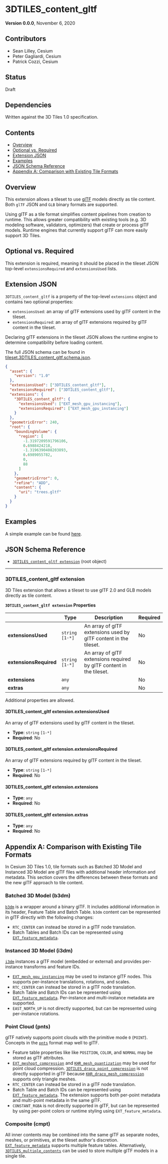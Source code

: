 <!-- omit in toc -->
# 3DTILES_content_gltf

**Version 0.0.0**, November 6, 2020

<!-- omit in toc -->
## Contributors

* Sean Lilley, Cesium
* Peter Gagliardi, Cesium
* Patrick Cozzi, Cesium

<!-- omit in toc -->
## Status

Draft

<!-- omit in toc -->
## Dependencies

Written against the 3D Tiles 1.0 specification.

<!-- omit in toc -->
## Contents

- [Overview](#overview)
- [Optional vs. Required](#optional-vs-required)
- [Extension JSON](#extension-json)
- [Examples](#examples)
- [JSON Schema Reference](#json-schema-reference)
- [Appendix A: Comparison with Existing Tile Formats](#appendix-a-comparison-with-existing-tile-formats)

## Overview

This extension allows a tileset to use [glTF](https://github.com/KhronosGroup/glTF/tree/master/specification/2.0) models directly as tile content. Both `glTF` JSON and `GLB` binary formats are supported.

Using glTF as a tile format simplifies content pipelines from creation to runtime. This allows greater compatibility with existing tools (e.g. 3D modeling software, validators, optimizers) that create or process glTF models. Runtime engines that currently support glTF can more easily support 3D Tiles.

## Optional vs. Required

This extension is required, meaning it should be placed in the tileset JSON top-level `extensionsRequired` and `extensionsUsed` lists.

## Extension JSON

`3DTILES_content_gltf` is a property of the top-level `extensions` object and contains two optional properties:

* `extensionsUsed`: an array of glTF extensions used by glTF content in the tileset.
* `extensionsRequired`: an array of glTF extensions required by glTF content in the tileset.

Declaring glTF extensions in the tileset JSON allows the runtime engine to determine compatibility before loading content.

The full JSON schema can be found in [tileset.3DTILES_content_gltf.schema.json](schema/tileset.3DTILES_content_gltf.schema.json).

```json
{
  "asset": {
    "version": "1.0"
  },
  "extensionsUsed": ["3DTILES_content_gltf"],
  "extensionsRequired": ["3DTILES_content_gltf"],
  "extensions": {
    "3DTILES_content_gltf": {
      "extensionsUsed": ["EXT_mesh_gpu_instancing"],
      "extensionsRequired": ["EXT_mesh_gpu_instancing"]
    }
  },
  "geometricError": 240,
  "root": {
    "boundingVolume": {
      "region": [
        -1.3197209591796106,
        0.6988424218,
        -1.3196390408203893,
        0.6989055782,
        0,
        88
      ]
    },
    "geometricError": 0,
    "refine": "ADD",
    "content": {
      "uri": "trees.gltf"
    }
  }
}
```

## Examples

A simple example can be found [here](examples/tileset).

## JSON Schema Reference

<!-- omit in toc -->
* [`3DTILES_content_gltf extension`](#reference-3dtiles_content_gltf-extension) (root object)


---------------------------------------
<a name="reference-3dtiles_content_gltf-extension"></a>
<!-- omit in toc -->
### 3DTILES_content_gltf extension

3D Tiles extension that allows a tileset to use glTF 2.0 and GLB models directly as tile content.

**`3DTILES_content_gltf extension` Properties**

|   |Type|Description|Required|
|---|---|---|---|
|**extensionsUsed**|`string` `[1-*]`|An array of glTF extensions used by glTF content in the tileset.|No|
|**extensionsRequired**|`string` `[1-*]`|An array of glTF extensions required by glTF content in the tileset.|No|
|**extensions**|`any`||No|
|**extras**|`any`||No|

Additional properties are allowed.

<!-- omit in toc -->
#### 3DTILES_content_gltf extension.extensionsUsed

An array of glTF extensions used by glTF content in the tileset.

* **Type**: `string` `[1-*]`
* **Required**: No

<!-- omit in toc -->
#### 3DTILES_content_gltf extension.extensionsRequired

An array of glTF extensions required by glTF content in the tileset.

* **Type**: `string` `[1-*]`
* **Required**: No

<!-- omit in toc -->
#### 3DTILES_content_gltf extension.extensions

* **Type**: `any`
* **Required**: No

<!-- omit in toc -->
#### 3DTILES_content_gltf extension.extras

* **Type**: `any`
* **Required**: No


## Appendix A: Comparison with Existing Tile Formats

In Cesium 3D Tiles 1.0, tile formats such as Batched 3D Model and Instanced 3D Model are glTF files with additional header information and metadata. This section covers the differences between these formats and the new glTF approach to tile content.

<!-- omit in toc -->
### Batched 3D Model (b3dm)

[`b3dm`](../../../specification/TileFormats/Batched3DModel/README.md) is a wrapper around a binary glTF. It includes additional information in its header, Feature Table and Batch Table. `b3dm` content can be represented in glTF directly with the following changes: 

* `RTC_CENTER` can instead be stored in a glTF node translation.
* Batch Tables and Batch IDs can be represented using [`EXT_feature_metadata`](https://github.com/CesiumGS/glTF/tree/master/extensions/2.0/Vendor/EXT_feature_metadata/1.0.0).

<!-- omit in toc -->
### Instanced 3D Model (i3dm)

[`i3dm`](../../../specification/TileFormats/Instanced3DModel) instances a glTF model (embedded or external) and provides per-instance transforms and feature IDs.

* [`EXT_mesh_gpu_instancing`](https://github.com/KhronosGroup/glTF/tree/master/extensions/2.0/Vendor/EXT_mesh_gpu_instancing) may be used to instance glTF nodes. This supports per-instance translations, rotations, and scales. 
* `RTC_CENTER` can instead be stored in a glTF node translation.
* Batch Table and Batch IDs can be represented using [`EXT_feature_metadata`](https://github.com/CesiumGS/glTF/pull/1). Per-instance and multi-instance metadata are supported.
* `EAST_NORTH_UP` is not directly supported, but can be represented using per-instance rotations.

<!-- omit in toc -->
### Point Cloud (pnts)

glTF natively supports point clouds with the primitive mode `0` (`POINT`). Concepts in the [`pnts`](../../../specification/TileFormats/PointCloud) format map well to glTF.

* Feature table properties like like `POSITION`, `COLOR`, and `NORMAL` may be stored as glTF attributes.
* [`EXT_meshopt_compression`](https://github.com/KhronosGroup/glTF/pull/1830) and [`KHR_mesh_quantization`](https://github.com/KhronosGroup/glTF/tree/master/extensions/2.0/Khronos/KHR_mesh_quantization) may be used for point cloud compression. [`3DTILES_draco_point_compression`](https://github.com/CesiumGS/3d-tiles/tree/master/extensions/3DTILES_draco_point_compression) is not directly supported in glTF because [`KHR_draco_mesh_compression`](https://github.com/KhronosGroup/glTF/tree/master/extensions/2.0/Khronos/KHR_draco_mesh_compression) supports only triangle meshes.
* `RTC_CENTER` can instead be stored in a glTF node translation.
* Batch Table and Batch IDs can be represented using [`EXT_feature_metadata`](https://github.com/CesiumGS/glTF/pull/1). The extension supports both per-point metadata and multi-point metadata in the same glTF.
* `CONSTANT_RGBA` is not directly supported in glTF, but can be represented by using per-point colors or runtime styling using `EXT_feature_metadata`.

<!-- omit in toc -->
### Composite (cmpt)

All inner contents may be combined into the same glTF as separate nodes, meshes, or primitives, at the tileset author's discretion. [`EXT_feature_metadata`](https://github.com/CesiumGS/glTF/tree/master/extensions/2.0/Vendor/EXT_feature_metadata/1.0.0) supports multiple feature tables. Alternatively, [`3DTILES_multiple_contents`](../../3DTILES_multiple_contents/) can be used to store multiple glTF models in a single tile.
